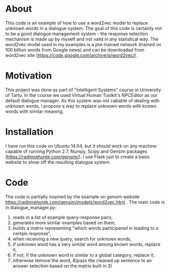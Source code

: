# About
This code is an example of how to use a word2vec model to replace unknown words in a dialogue system. The goal of this code is certainly not to be a good dialogue management system - the response selection mechanism is made up by myself and not valid in any statistical way. The word2vec model used in my examples is a pre-trained network (trained on 100 billion words from Google news) and can be downloadad from word2vec site (https://code.google.com/archive/p/word2vec/).

# Motivation
This project was done as part of "Intelligent Systems" course in University of Tartu. In the course we used Virtual Human Toolkit's NPCEditor as our default dialogue manager. As this system was not cabable of dealing with unknown words, I propose a way to replace unknown words with known words with similar meaning. 

# Installation
I have run this code on Ubuntu 14.04, but it should work on any machine capable of running Python 2.7, Numpy, Scipy and Gensim packages (https://radimrehurek.com/gensim/). I use Flask just to create a basic website to show off the resulting dialogue system.

# Code
The code is partially inspired by the example on gensim website https://radimrehurek.com/gensim/models/word2vec.html . The main code is in dialogue_manager.py:
1) reads in a list of example query-response pairs,
2) generates more similar examples based on them,
3) builds a matrix representing "which words participared in leading to a certain response",
4) when receiving a new query, search for unknown words,
5) if unknown word has a very similar word among known words, replace it, 
6) if not, if the unknown word is similar to a global category, replace it, 
7) otherwise remove the word, 8)pass the cleaned up sentence to an answer selection based on the matrix built in 3) 


